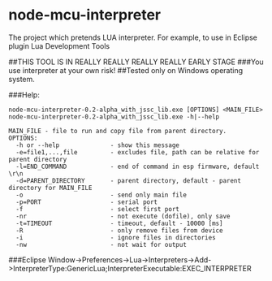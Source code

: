 # node-mcu-interpreter
The project which pretends LUA interpreter. For example, to use in Eclipse plugin Lua Development Tools

##THIS TOOL IS IN REALLY REALLY REALLY REALLY EARLY STAGE
###You use interpreter at your own risk!
##Tested only on Windows operating system.


###Help:
```
node-mcu-interpreter-0.2-alpha_with_jssc_lib.exe [OPTIONS] <MAIN_FILE>
node-mcu-interpreter-0.2-alpha_with_jssc_lib.exe -h|--help

MAIN_FILE - file to run and copy file from parent directory.
OPTIONS:
  -h or --help              - show this message
  -e=file1,...,file         - excludes file, path can be relative for parent directory
  -l=END_COMMAND            - end of command in esp firmware, default \r\n
  -d=PARENT_DIRECTORY       - parent directory, default - parent directory for MAIN_FILE
  -o                        - send only main file
  -p=PORT                   - serial port
  -f                        - select first port
  -nr                       - not execute (dofile), only save
  -t=TIMEOUT                - timeout, default - 10000 [ms]
  -R                        - only remove files from device
  -i                        - ignore files in directories
  -nw                       - not wait for output
```

###Eclipse
Window->Preferences->Lua->Interpreters->Add->InterpreterType:GenericLua;InterpreterExecutable:EXEC_INTERPRETER
